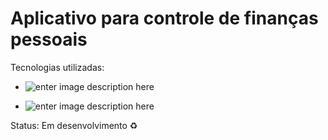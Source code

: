 # Aplicativo para controle de finanças pessoais 

Tecnologias utilizadas:
 -  ![enter image description here](https://img.shields.io/badge/TypeScript-007ACC?style=for-the-badge&logo=typescript&logoColor=white)
 
 - ![enter image description here](https://img.shields.io/badge/React-20232A?style=for-the-badge&logo=react&logoColor=61DAFB)


Status: Em desenvolvimento ♻️ 
